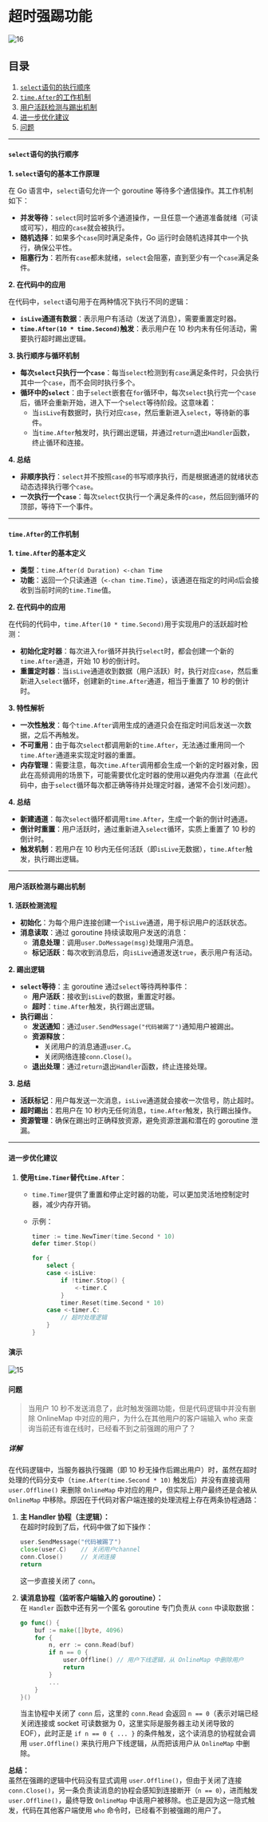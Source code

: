# 超时强踢功能

![16](./imgs/16.png)

## **目录**

1. [`select`语句的执行顺序](#`select`语句的执行顺序)
2. [`time.After`的工作机制](#`time.After`的工作机制)
3. [用户活跃检测与踢出机制](#用户活跃检测与踢出机制)
4. [进一步优化建议](#进一步优化建议)
5. [问题](#问题)

---

#### **`select`语句的执行顺序**

**1. `select`语句的基本工作原理**

在 Go 语言中，`select`语句允许一个 goroutine 等待多个通信操作。其工作机制如下：

- **并发等待**：`select`同时监听多个通道操作，一旦任意一个通道准备就绪（可读或可写），相应的`case`就会被执行。
- **随机选择**：如果多个`case`同时满足条件，Go 运行时会随机选择其中一个执行，确保公平性。
- **阻塞行为**：若所有`case`都未就绪，`select`会阻塞，直到至少有一个`case`满足条件。

**2. 在代码中的应用**

在代码中，`select`语句用于在两种情况下执行不同的逻辑：

- **`isLive`通道有数据**：表示用户有活动（发送了消息），需要重置定时器。
- **`time.After(10 * time.Second)`触发**：表示用户在 10 秒内未有任何活动，需要执行超时踢出逻辑。

**3. 执行顺序与循环机制**

- **每次`select`只执行一个`case`**：每当`select`检测到有`case`满足条件时，只会执行其中一个`case`，而不会同时执行多个。
- **循环中的`select`**：由于`select`嵌套在`for`循环中，每次`select`执行完一个`case`后，循环会重新开始，进入下一个`select`等待阶段。这意味着：
  - 当`isLive`有数据时，执行对应`case`，然后重新进入`select`，等待新的事件。
  - 当`time.After`触发时，执行踢出逻辑，并通过`return`退出`Handler`函数，终止循环和连接。

**4. 总结**

- **非顺序执行**：`select`并不按照`case`的书写顺序执行，而是根据通道的就绪状态动态选择执行哪个`case`。
- **一次执行一个`case`**：每次`select`仅执行一个满足条件的`case`，然后回到循环的顶部，等待下一个事件。

---

#### **`time.After`的工作机制**

**1. `time.After`的基本定义**

- **类型**：`time.After(d Duration) <-chan Time`
- **功能**：返回一个只读通道（`<-chan time.Time`），该通道在指定的时间`d`后会接收到当前时间的`time.Time`值。

**2. 在代码中的应用**

在代码的代码中，`time.After(10 * time.Second)`用于实现用户的活跃超时检测：

- **初始化定时器**：每次进入`for`循环并执行`select`时，都会创建一个新的`time.After`通道，开始 10 秒的倒计时。
- **重置定时器**：当`isLive`通道收到数据（用户活跃）时，执行对应`case`，然后重新进入`select`循环，创建新的`time.After`通道，相当于重置了 10 秒的倒计时。

**3. 特性解析**

- **一次性触发**：每个`time.After`调用生成的通道只会在指定时间后发送一次数据，之后不再触发。
- **不可重用**：由于每次`select`都调用新的`time.After`，无法通过重用同一个`time.After`通道来实现定时器的重置。
- **内存管理**：需要注意，每次`time.After`调用都会生成一个新的定时器对象，因此在高频调用的场景下，可能需要优化定时器的使用以避免内存泄漏（在此代码中，由于`select`循环每次都正确等待并处理定时器，通常不会引发问题）。

**4. 总结**

- **新建通道**：每次`select`循环都调用`time.After`，生成一个新的倒计时通道。
- **倒计时重置**：用户活跃时，通过重新进入`select`循环，实质上重置了 10 秒的倒计时。
- **触发机制**：若用户在 10 秒内无任何活跃（即`isLive`无数据），`time.After`触发，执行踢出逻辑。

---

#### **用户活跃检测与踢出机制**

**1. 活跃检测流程**

- **初始化**：为每个用户连接创建一个`isLive`通道，用于标识用户的活跃状态。
- **消息读取**：通过 goroutine 持续读取用户发送的消息：
  - **消息处理**：调用`user.DoMessage(msg)`处理用户消息。
  - **标记活跃**：每次收到消息后，向`isLive`通道发送`true`，表示用户有活动。

**2. 踢出逻辑**

- **`select`等待**：主 goroutine 通过`select`等待两种事件：
  - **用户活跃**：接收到`isLive`的数据，重置定时器。
  - **超时**：`time.After`触发，执行踢出逻辑。
- **执行踢出**：
  - **发送通知**：通过`user.SendMessage("代码被踢了")`通知用户被踢出。
  - **资源释放**：
    - 关闭用户的消息通道`user.C`。
    - 关闭网络连接`conn.Close()`。
  - **退出处理**：通过`return`退出`Handler`函数，终止连接处理。

**3. 总结**

- **活跃标记**：用户每发送一次消息，`isLive`通道就会接收一次信号，防止超时。
- **超时踢出**：若用户在 10 秒内无任何消息，`time.After`触发，执行踢出操作。
- **资源管理**：确保在踢出时正确释放资源，避免资源泄漏和潜在的 goroutine 泄漏。

---

#### **进一步优化建议**

1. **使用`time.Timer`替代`time.After`**：

   - `time.Timer`提供了重置和停止定时器的功能，可以更加灵活地控制定时器，减少内存开销。
   - 示例：

     ```go
     timer := time.NewTimer(time.Second * 10)
     defer timer.Stop()

     for {
         select {
         case <-isLive:
             if !timer.Stop() {
                 <-timer.C
             }
             timer.Reset(time.Second * 10)
         case <-timer.C:
             // 超时处理逻辑
         }
     }
     ```

#### 演示

![15](./imgs/15.png)

#### 问题

> 当用户 10 秒不发送消息了，此时触发强踢功能，但是代码逻辑中并没有删除 OnlineMap 中对应的用户，为什么在其他用户的客户端输入 who 来查询当前还有谁在线时，已经看不到之前强踢的用户了？

##### 详解

在代码逻辑中，当服务器执行强踢（即 10 秒无操作后踢出用户）时，虽然在超时处理的代码分支中（`time.After(time.Second * 10)` 触发后）并没有直接调用 `user.Offline()` 来删除 `OnlineMap` 中对应的用户，但实际上用户最终还是会被从 `OnlineMap` 中移除。原因在于代码对客户端连接的处理流程上存在两条协程通路：

1. **主 Handler 协程（主逻辑）：**  
   在超时时段到了后，代码中做了如下操作：

   ```go
   user.SendMessage("代码被踢了")
   close(user.C)    // 关闭用户channel
   conn.Close()     // 关闭连接
   return
   ```

   这一步直接关闭了 `conn`。

2. **读消息协程（监听客户端输入的 goroutine）：**  
   在 `Handler` 函数中还有另一个匿名 goroutine 专门负责从 `conn` 中读取数据：

   ```go
   go func() {
       buf := make([]byte, 4096)
       for {
           n, err := conn.Read(buf)
           if n == 0 {
               user.Offline() // 用户下线逻辑，从 OnlineMap 中删除用户
               return
           }
           ...
       }
   }()
   ```

   当主协程中关闭了 `conn` 后，这里的 `conn.Read` 会返回 `n == 0`（表示对端已经关闭连接或 socket 可读数据为 0，这里实际是服务器主动关闭导致的 EOF），此时正是 `if n == 0 { ... }` 的条件触发，这个读消息的协程就会调用 `user.Offline()` 来执行用户下线逻辑，从而把该用户从 `OnlineMap` 中删除。

**总结：**  
虽然在强踢的逻辑中代码没有显式调用 `user.Offline()`，但由于关闭了连接 `conn.Close()`，另一条负责读消息的协程会感知到连接断开（`n == 0`），进而触发 `user.Offline()`，最终导致 `OnlineMap` 中该用户被移除。也正是因为这一隐式触发，代码在其他客户端使用 `who` 命令时，已经看不到被强踢的用户了。
